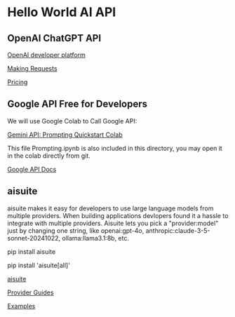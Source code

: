 # Hello World AI API

## OpenAI ChatGPT API

[OpenAI developer platform](https://platform.openai.com/docs/overview)

[Making Requests](https://platform.openai.com/docs/api-reference/making-requests)

[Pricing](https://openai.com/api/pricing/)

## Google API Free for Developers

We will use Google Colab to Call Google API:

[Gemini API: Prompting Quickstart Colab](https://colab.research.google.com/github/google-gemini/cookbook/blob/main/quickstarts/Prompting.ipynb)

This file Prompting.ipynb is also included in this directory, you may open it in the colab directly from git.

[Google API Docs](https://ai.google.dev/gemini-api/docs)


## aisuite

aisuite makes it easy for developers to use large language models from multiple providers. When building applications devlopers found it a hassle to integrate with multiple providers. Aisuite lets you pick a "provider:model" just by changing one string, like openai:gpt-4o, anthropic:claude-3-5-sonnet-20241022, ollama:llama3.1:8b, etc. 

pip install aisuite

pip install 'aisuite[all]'

[aisuite](https://github.com/andrewyng/aisuite)

[Provider Guides](https://github.com/andrewyng/aisuite/tree/main/guides)

[Examples](https://github.com/andrewyng/aisuite/tree/main/examples)